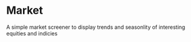 # Market

A simple market screener to display trends and seasonlity of interesting equities and indicies
